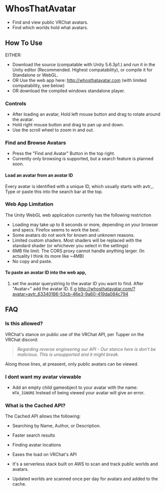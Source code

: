 # WhosThatAvatar
* Find and view public VRChat avatars.
* Find which worlds hold what avatars.

## How To Use
EITHER: 
* Download the source (compatable with Unity 5.6.3p1.) and run it in the Unity editor (Recommended. Highest compatability), or compile it for Standalone or WebGL.
* OR Use the web app here: http://whosthatavatar.com (with limited compatability, see below)
* OR download the compiled windows standalone player.

### Controls
* After loading an avatar, Hold left mouse button and drag to rotate around the avatar.
* Hold right mouse button and drag to pan up and down.
* Use the scroll wheel to zoom in and out.

### Find and Browse Avatars
* Press the "Find and Avatar" Button in the top right.
* Currently only browsing is supported, but a search feature is planned soon.
#### Load an avatar from an avatar ID
Every avatar is identified with a unique ID, which usually starts with avtr_.
Type or paste this into the search bar at the top.

### Web App Limitation
The Unity WebGL web application currently has the following restriction
* Loading may take up to 8 seconds or more, depending on your browser and specs. Firefox seems to work the best.
* Some avatars do not work for known and unknown reasons.
* Limited custom shaders. Most shaders will be replaced with the standard shader (or whichever you select in the settings)
* 6MB file limit. The CORS proxy cannot handle anything larger. (In actuality I think its more like ~4MB)
* No copy and paste. 
#### To paste an avatar ID into the web app, 
  1. set the avatar querystring to the avatar ID you want to find. After "Avatar=" add the avatar ID. 
      E.g http://whosthatavatar.com/?avatar=avtr_63340186-53cb-46e3-9a60-419da084c794




## FAQ
### Is this allowed?
VRChat's stance on public use of the VRChat API, per Tupper on the VRChat discord: 
> *Regarding reverse engineering our API - Our stance here is don't be malicious.  This is unsupported and it might break.*

Along those lines, at preasent, only public avatars can be viewed. 

### I dont want my avatar viewable
* Add an empty child gameobject to your avatar with the name: `WTA_IGNORE`
Instead of being viewed your avatar will give an error.

### What is the Cached API?
The Cached API allows the following:
* Searching by Name, Author, or Description.
* Faster search results
* Finding avatar locations
* Eases the load on VRChat's API

* It's a serverless stack built on AWS to scan and track public worlds and avatars.
* Updated worlds are scanned once per day for avatars and added to the cache.

